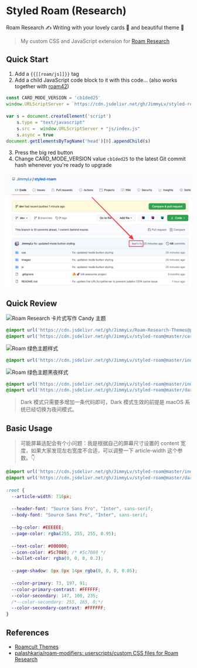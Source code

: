 # Styled Roam (Research)

Roam Research ✍️ Writing with your lovely cards 🧩 and beautiful theme 🎨 

> My custom CSS and JavaScript extension for [Roam Research](https://roamresearch.com)

## Quick Start

1. Add a `{{[[roam/js]]}}` tag
2. Add a child JavaScript code block to it with this code... (also works together with [roam42](https://github.com/roamhacker/roam42))

```js
const CARD_MODE_VERSION = 'cb1ded25'
window.URLScriptServer = `https://cdn.jsdelivr.net/gh/JimmyLv/styled-roam@${CARD_MODE_VERSION}/`

var s = document.createElement('script')
	s.type = "text/javascript"
    s.src =  window.URLScriptServer + "js/index.js"
	s.async = true
document.getElementsByTagName('head')[0].appendChild(s)
```

3. Press the big red button
4. Change CARD_MODE_VERSION value `cb1ded25` to the latest Git commit hash whenever you're ready to upgrade

![](./preview/git%20hash.png)

## Quick Review

![Roam Research 卡片式写作 Candy 主题](https://cdn.jsdelivr.net/gh/jimmylv/images@master/2020/09/Roam%20Research%20%E5%8D%A1%E7%89%87%E5%BC%8F%E5%86%99%E4%BD%9C%20Candy%20%E4%B8%BB%E9%A2%98.jpg)

```css
@import url('https://cdn.jsdelivr.net/gh/JimmyLv/Roam-Research-Themes@patch-1/Candy.css');
@import url('https://cdn.jsdelivr.net/gh/JimmyLv/styled-roam@master/card.min.css');
```

![Roam 绿色主题样式](https://jimmylv.github.io/images/2020/Roam%20绿色主题样式.jpg)

```css
@import url('https://cdn.jsdelivr.net/gh/JimmyLv/styled-roam@master/index.min.css');
```

![Roam 绿色主题黑夜样式](https://jimmylv.github.io/images/2020/Roam%20绿色主题黑夜样式.jpg)

```css
@import url('https://cdn.jsdelivr.net/gh/JimmyLv/styled-roam@master/index.min.css');
@import url('https://cdn.jsdelivr.net/gh/JimmyLv/styled-roam@master/dark.min.css');
```

> Dark 模式只需要多增加一条代码即可，Dark 模式生效的前提是 macOS 系统已经切换为夜间模式。

## Basic Usage

> 可能屏幕适配会有个小问题：我是根据自己的屏幕尺寸设置的 content 宽度，如果大家发现左右宽度不合适，可以调整一下 article-width 这个参数。👇

```css
@import url('https://cdn.jsdelivr.net/gh/JimmyLv/styled-roam@master/index.min.css');
@import url('https://cdn.jsdelivr.net/gh/JimmyLv/styled-roam@master/dark.min.css');

:root {
  --article-width: 716px;
 
  --header-font: "Source Sans Pro", "Inter", sans-serif;
  --body-font: "Source Sans Pro", "Inter", sans-serif;

  --bg-color: #EEEEEE;
  --page-color: rgba(255, 255, 255, 0.95);

  --text-color: #000000;
  --icon-color: #5c7080; /* #5c7080 */
  --bullet-color: rgba(0, 0, 0, 0.2);

  --page-shadow: 0px 8px 14px rgba(0, 0, 0, 0.05);

  --color-primary: 73, 197, 91;
  --color-primary-contrast: #FFFFFF;
  --color-secondary: 147, 100, 235;
  /*--color-secondary: 255, 165, 0;*/
  --color-secondary-contrast: #FFFFFF;
}
```

## References

- [Roamcult Themes](https://roamresearch.com/#/app/help/page/fJRcVITNY)
- [palashkaria/roam-modifiers: userscripts/custom CSS files for Roam Research](https://github.com/palashkaria/roam-modifiers)
